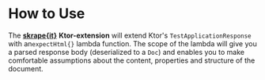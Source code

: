 # How to Use

The [**skrape{it}**](../) **Ktor-extension** will extend Ktor's `TestApplicationResponse` with an`expectHtml{}` lambda function. The scope of the lambda will give you a parsed response body \(deserialized to a `Doc`\) and enables you to make comfortable assumptions about the content, properties and structure of the document. 


